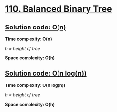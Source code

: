 # [110. Balanced Binary Tree](https://leetcode.com/problems/balanced-binary-tree/)

## [Solution code: O(n)](https://github.com/alexengrig/leetcode/blob/main/src/main/java/dev/alexengrig/leetcode/_110_balanced_binary_tree/NLogNSolution.java)

**Time complexity: O(n)**

_h = height of tree_

**Space complexity: O(h)**

## [Solution code: O(n log(n))](https://github.com/alexengrig/leetcode/blob/main/src/main/java/dev/alexengrig/leetcode/_110_balanced_binary_tree/NLogNSolution.java)

**Time complexity: O(n log(n))**

_h = height of tree_

**Space complexity: O(h)**
